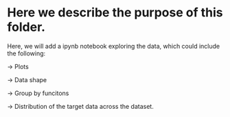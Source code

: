 # Here we describe the purpose of this folder.

Here, we will add a ipynb notebook exploring the data, which could include the following:

-> Plots

-> Data shape

-> Group by funcitons

-> Distribution of the target data across the dataset. 
